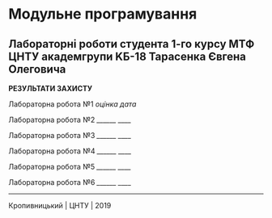 ﻿# Модульне програмування
Лабораторні роботи студента 1-го курсу МТФ ЦНТУ академгрупи KБ-18 Тарасенка Євгена Олеговича
----------------------
<b>РЕЗУЛЬТАТИ ЗАХИСТУ</b>

Лабораторна робота №1 <i> оцінка дата </i>

Лабораторна робота №2 <i> ______ ____ </i>

Лабораторна робота №3 <i> ______ ____ </i>

Лабораторна робота №4 <i> ______ ____ </i>

Лабораторна робота №5 <i> ______ ____ </i>

Лабораторна робота №6 <i> ______ ____ </i>

----------------------


Кропивницький | ЦНТУ | 2019
